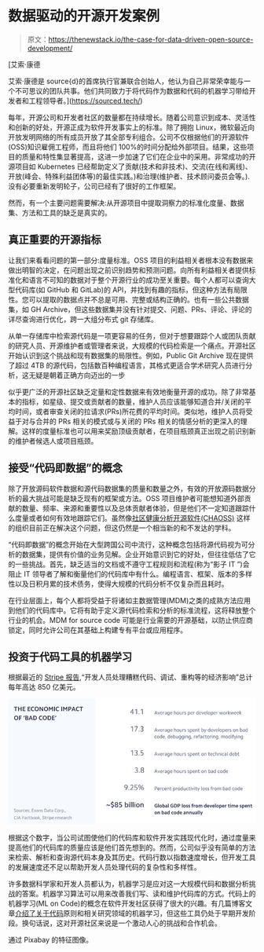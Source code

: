 # 数据驱动的开源开发案例

> 原文：<https://thenewstack.io/the-case-for-data-driven-open-source-development/>

[](https://sourced.tech/)

 [艾索·康德

艾索·康德是 source{d}的首席执行官兼联合创始人，他认为自己非常荣幸能与一个不可思议的团队共事。他们共同致力于将代码作为数据和代码的机器学习带给开发者和工程领导者。](https://sourced.tech/) [](https://sourced.tech/)

每年，开源公司和开发者社区的数量都在持续增长。随着公司意识到成本、灵活性和创新的好处，开源正成为软件开发事实上的标准。除了拥抱 Linux，微软最近向开放发明网络的所有成员开放了其全部专利组合。公司不仅根据他们的开源软件(OSS)知识雇佣工程师，而且将他们 100%的时间分配给外部项目。结果，这些项目的质量和特性集显著提高，这进一步加速了它们在企业中的采用。非常成功的开源项目如 Kubernetes 已经帮助定义了贡献(技术和非技术)、交流(在线和离线)、开放(峰会、特殊利益团体等)的最佳实践。)和治理(维护者、技术顾问委员会等。).没有必要重新发明轮子，公司已经有了很好的工作框架。

然而，有一个主要问题需要解决:从开源项目中提取洞察力的标准化度量、数据集、方法和工具的缺乏是真实的。

## 真正重要的开源指标

让我们来看看问题的第一部分:度量标准。OSS 项目的利益相关者根本没有数据来做出明智的决定，在问题出现之前识别趋势和预测问题。向所有利益相关者提供标准化和语言不可知的数据对于整个开源行业的成功至关重要。每个人都可以查询大型代码库(如 GitHub 和 GitLab)的 API，并找到有趣的指标，但这种方法有局限性。您可以提取的数据点并不总是可用、完整或结构正确的。也有一些公共数据集，如 GH Archive，但这些数据集并没有针对提交、问题、PRs、评论、评论的详尽查询进行优化，跨一大组分布式 git 存储库。

从单一存储库中检索源代码是一项更容易的任务，但对于想要跟踪个人或团队贡献的研究人员、开源维护者或管理者来说，大规模的代码检索是一个痛点。开源社区开始认识到这个挑战和现有数据集的局限性。例如，Public Git Archive 现在提供了超过 4TB 的源代码，包括数百种编程语言，其格式更适合学术研究人员进行分析，这无疑是朝着正确方向迈出的一步

似乎更广泛的开源社区缺乏定量和定性数据来有效地衡量开源的成功。除了非常基本的指标，如星级、提交或贡献者的数量，维护人员应该能够知道合并/关闭的平均时间，或者审查关闭的拉请求(PRs)所花费的平均时间。类似地，维护人员将受益于对与合并的 PRs 相关的模式或与关闭的 PRs 相关的情感分析的更深入的理解。这样的度量标准也可以用来奖励顶级贡献者，在项目瓶颈真正出现之前识别新的维护者候选人或项目瓶颈。

## 接受“代码即数据”的概念

除了开放源码软件数据和源代码数据集的质量和数量之外，有效的开放源码数据分析的最大挑战可能是缺乏现有的框架或方法。OSS 项目维护者可能想知道外部贡献的数量、频率、来源和重要性以及总体贡献者体验，但是他们不一定知道跟踪什么度量或者如何有效地跟踪它们。虽然像[社区健康分析开源软件(CHAOSS)](https://chaoss.community/) 这样的组织目前正在解决这个问题，但这仍然是一个相当新的和不发达的学科。

“代码即数据”的概念开始在大型跨国公司中流行，这种概念包括将源代码视为可分析的数据集，提供有价值的业务见解。企业开始意识到它的好处，但往往低估了它的一些挑战。首先，缺乏适当的文档或不遵守工程规则和流程(称为“影子 IT ”)会阻止 IT 领导者了解和衡量他们的代码库中有什么。编程语言、框架、版本的多样性以及日积月累的技术债务，使得大规模的代码分析不仅复杂而且耗时。

在行业层面上，每个人都将受益于将诸如主数据管理(MDM)之类的成熟方法应用到他们的代码库中。它将有助于定义源代码检索和分析的标准流程，这将释放整个行业的机会。MDM for source code 可能是行业需要的开源基础，以防止供应商锁定，同时允许公司在其基础上构建专有平台或应用程序。

## 投资于代码工具的机器学习

根据最近的 [Stripe 报告](https://stripe.com/reports/developer-coefficient-2018),“开发人员处理糟糕代码、调试、重构等的经济影响”总计每年高达 850 亿美元。

![](img/45deb011704a7b6775a19e6d1f8b78fd.png)

根据这个数字，当公司试图使他们的代码库和软件开发实践现代化时，通过度量来提高他们的代码库的质量应该是他们首先想到的。然而，公司似乎没有简单的方法来检索、解析和查询源代码本身及其历史。代码行数以指数速度增长，但开发工具的发展速度还不足以帮助开发人员处理代码的复杂性和多样性。

许多数据科学家和开发人员都认为，机器学习是应对这一大规模代码和数据分析挑战的答案。机器学习算法可以用来改善我们写、读和维护代码库的方式。代码上的机器学习(ML on Code)的概念在软件开发社区获得了很大的兴趣。有几篇博客文章[介绍了关于代码](https://medium.com/sourcedtech/machine-learning-on-go-code-829e85e2d2c6)原则和相关研究领域的机器学习，但这些工具仍处于早期开发阶段。换句话说，这对开源社区来说是一个激动人心的挑战和合作机会。

通过 Pixabay 的特征图像。

<svg xmlns:xlink="http://www.w3.org/1999/xlink" viewBox="0 0 68 31" version="1.1"><title>Group</title> <desc>Created with Sketch.</desc></svg>
